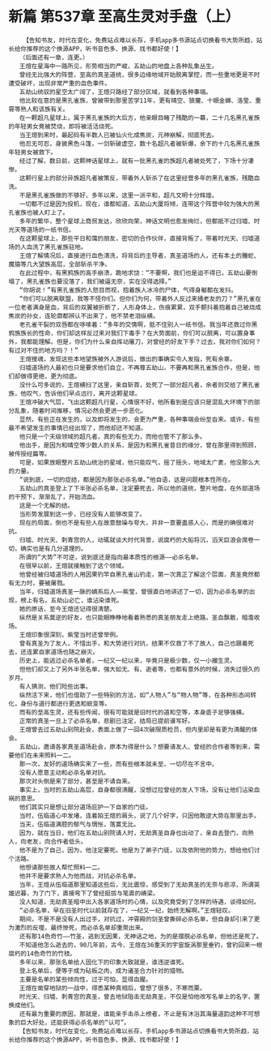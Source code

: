 # 新篇 第537章 至高生灵对手盘（上）
        【告知书友，时代在变化，免费站点难以长存，手机app多书源站点切换看书大势所趋，站长给你推荐的这个换源APP，听书音色多、换源、找书都好使！】
       （后面还有一章，连更。）
       王煊在星海中一路所见，形势相当的严峻，五劫山的地盘上各种乱象丛生。
       曾经无比强大的阵营，至高的真圣道统，很多边缘地域开始脱离掌控，而一些重地更是不时遭受破坏，出现非常严重的血色事件。
       五劫山统驭的星空太广阔了，王煊只路经了部分区域，就看到各种事端。
       他比较在意的是黑孔雀族，曾被带到那里苦学11年，更有晴空、狼獾、十眼金蝉、洛莹、重霄等熟人和该族有关。
       在一颗超凡星球上，属于黑孔雀族的大后方，他亲眼目睹了残酷的一幕，二十几名黑孔雀族的年轻男女竟被焚烧，即将被活活烧死。
       当王煊到来时，最起码有半数人已被仙火化成焦炭，元神崩解，彻底死去。
       他忍无可忍，身披黑色斗篷，一剑斩破虚空，数十名超凡者被斩爆，余下的十几名黑孔雀族年轻男女被救下。
       经过了解，数日前，这颗神话星球上，就有一批黑孔雀的族超凡者被处死了，下场十分凄惨。
       这颗行星上的部分异族超凡者被策反，带着外人斩杀了在这里经营多年的黑孔雀族，残酷血洗。
       不是黑孔雀族做的不够好，多年以来，这里一派平和，超凡文明十分辉煌。
       一切都不过是因为投机，现在，谁都知道，五劫山大厦将倾，连带这个阵营中较为强大的黑孔雀族也被人盯上了。
       多年的繁华，整个星球上商贸发达，欣欣向荣，神话文明也愈发绚烂，但都抵不过归墟、时光天等道场的一纸书信。
       在这颗星球上，那些平日和蔼的朋友，密切的合作伙伴，直接背叛了，带着时光天、归墟道场的人血洗了黑孔雀族驻地。
       王煊了解情况后，直接进行血色清洗，将背后的主导者，真圣道场的人，还有本土的螣蛇、魔猿等几大望族高层，全部斩杀干净。
       在此过程中，有黑鸦族的高手崩溃，跪地求饶：“不要啊，我们也是迫不得已，五劫山要倒塌了，黑孔雀族也要没落了，我们被逼无奈，实在没得选择。”
       “你胡说！”有黑孔雀族的人怒目而视，抱着族人冰冷的尸体，气得身躯都在发抖。
       “你们可以脱离联盟，我等不怪你们。但你们为何，带着外人反过来捅老友的刀？”黑孔雀在一位老者满身是血，背后的双翼被折断了，人形身体上，伤痕累累，双手颤抖着抱着自己被烧成焦炭的孙女，连轮廓都辨认不出来了，他不禁老泪纵横。
       老孔雀干裂的双唇都在哆嗦着：“多年的交情啊，抵不住别人一纸书信。我当年还救过你黑鸦族族长的性命，你们却这样反过来对我们下毒手？在大势面前，你们可以脱离，可以置身事外，我都能理解。但是，你们为什么亲自挥动屠刀，对曾经的好友下手？过去，我对你们如何？有过对不住的地方吗？！”
       王煊搜魂，发现这些本地望族被外人游说后，做出的事确实令人发指，死有余辜。
       归墟道场的人最初也只是要求他们自立，不再尊五劫山，不要再和黑孔雀族合作，但是，他们却做得更绝，更为彻底。
       没什么可多说的，王煊横扫了这里，亲自斩首，处死了一部分超凡者，余者则交给了黑孔雀族，他叹气，告诉他们早点远行，离开这颗星球。
       王煊冲破大气层，飞出这颗超凡行星，心情很不好，他所看到是应该只是混乱大环境下的部分乱象，随着时间推移，情况必然会更进一步恶化。
       显然，有些正在发生的，以及即将发生的，会更为严重，各种事端会纷至沓来。或许，有些最不希望发生的事情已经出现了，而他却还不知道。
       他只是一个天级领域的超凡者，真的有些无力，而他也管不了那么多。
       他出手，是因为和晴空等少数人的关系，是因为和黑孔雀昔日的缘分，曾在那里得到照顾，被传授经篇等。
       可是，如果放眼整片五劫山统治的星域，他只能叹气，摇了摇头，地域太广袤，他没那么大的力量。
       “说到底，一切的症结，都是因为那张必杀名单。”他自语，这是问题根本性所在。
       五劫山的真圣登上了下半张必杀名单，注定要死去，所以他的道统，整片地盘，在外部道场的干预下，渐渐乱了，开始流血。
       这是一个无解的结。
       当形势发展到这一步，已经没有人能够改变了。
       现在的局面，倒也不是有些人在故意鼓噪与夸大，并非一意要蛊惑人心，而是的确很难对抗。
       归墟、时光天、刺青宫的人，动辄就谈大时代背景，说腐朽的大船将沉，滔天巨浪会席卷一切，确实也是有几分道理的。
       所谓的“大势”不可逆，说到底还是指向最本质性的根源——必杀名单。
       在很早以前，王煊就接触到了这个领域。
       他曾经被归墟道场的人用因果钓竿自黑孔雀山钓走，第一次真正了解这个层面，真圣竟然都有无力时，要被屠戮。
       当年，归墟道场真圣一脉的嫡系后人——紫莹，曾很直白地讲述了一切，因为必杀名单的出现，榜上有名，五劫山必亡，谁沾染谁死。
       她的原话，至今王煊还记得很清楚。
       纵然是关系莫逆的好友，也只能眼睁睁地看着熟悉的真圣朋友走上绝路，圣血飘散，暗澹收场。
       王煊印象很深刻，紫莹当时还曾举例。
       曾有真圣为了友人，不惜出手，和大势进行对抗，结果不仅救了不了故人，自己也跟着死去，还连累自家道场也随之崩灭。
       历史上，能逃过必杀名单者，一纪又一纪以来，毕竟只是极少数，仅一小撮生灵。
       但他们却又上了另外半张名单，强大如无、有、逝者等，也都有意外的时候，消失过很久的岁月。
       有人猜测，他们险些出事。
       纵然活下来，他们也借助了一些特别的方法，如“人物人”与“物人物”等，在各种形态间转化，身份与道行都进行更迭和蜕变等。
       而有的至高生灵，还有些传闻，很有可能就是旧时代的道和空等，本身底子足够强横。
       正常的真圣一旦上了必杀名单，悲剧已注定，结局已提前谱写好。
       王煊曾去过五劫山别院赴会，表面上做了一回4次破限质检员，但内里却是有更为清醒的体会。
       五劫山，邀请各家真圣道场赴会，原本为得是什么？想要请友人、曾经的合作者等到来，需要他们在未来照料一二。
       那一次，友好的道场确实来了一些，而有些根本就未至，一切尽在不言中。
       没有人愿意主动和必杀名单对抗。
       那次对头倒是来了部分，甚至是不请自来。
       事实上，当时的五劫山高层，自身都很清醒，没想过拉曾经的友人下场，没有让他们沾染血祸的意思。
       他们其实只是想让部分道场庇护一下自家的门徒。
       当时，伍临道心中发堵，连着拍王煊的肩头，说了几个好字，只因他敢逆大势在那里出手。
       当天，伍临道满腔的郁气与惆怅，落寞无比。
       因为，就在当日，他们在五劫山别院请人时，无劫真圣自身也出动了，亲自去登门，向熟人，向老友，向合作者低头。
       他不是为了自己，因为，他注定要死。他是为了弟子门徒，以及依附他的势力，想给他们讨个活路。
       他想请那些故人帮忙照料一二。
       他并不是要求熟人为他而战，对抗必杀名单。
       当年，王煊从伍临道那里知道这些后，无比震惊，感受到了无劫真圣的无奈与悲凉，所谓英雄迟暮，为了门下，直接弯下了曾经挺拔与笔直的嵴梁。
       没人知道，无劫真圣暗中出入各家道场时的心情，以及究竟受到了怎样的待遇，谈得如何。
       “必杀名单，早在旧圣时代以前就存在了，一纪又一纪，始终无解啊。”王煊轻叹。
       期间，不是不是没有人出过手，对抗过，冲霄殿的剑圣曾撕碎必杀名单，但自身却引来了更为激烈的反噬，最终惨死，而必杀名单却重聚出来。
       还有那14色奇竹——竹圣，逃到无因果，无神话之地，为的是摆脱必杀名单，但他还是死了。
       不知道他怎么逝去的，90几年前，古今、王煊在36重天的宇宙旋涡那里垂钓，曾钓回来一根腐朽的14色奇竹的竹枝。
       多年以来，那张名单给人固化下的印象大致就是，谁违逆谁死。
       登上名单后，便等于成为砧板之肉，成为诸圣合力针对的猎物。
       主要是名单的某些倾向性，过于可怕，显得血腥。
       王煊在凿穿地狱的一战中，得悉某种真相后，曾想了很多，不寒而栗。
       时光天、归墟、刺青宫的真圣，曾去地狱阻击无劫真圣，不仅是怕他改写名单上的名字，置换成他们。
       还有最为重要的原因，那就是，谁能亲手击杀上榜者，不止是有沐浴其海量道韵这种不可想象的巨大好处，还能获得必杀名单的“认可”。
       【告知书友，时代在变化，免费站点难以长存，手机app多书源站点切换看书大势所趋，站长给你推荐的这个换源APP，听书音色多、换源、找书都好使！】